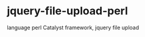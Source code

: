 jquery-file-upload-perl
=======================

language perl Catalyst framework, jquery file upload
